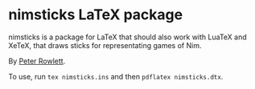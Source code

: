 # nimsticks LaTeX package

nimsticks is a package for LaTeX that should also work with LuaTeX and XeTeX, that draws sticks for representating games of Nim.

By [Peter Rowlett](https://github.com/prowlett/).

To use, run `tex nimsticks.ins` and then `pdflatex nimsticks.dtx`.

